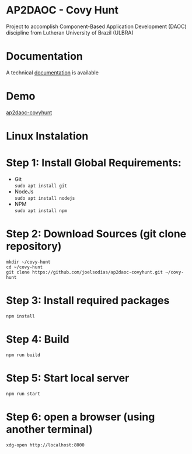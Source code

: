 # AP2DAOC - Covy Hunt

Project to accomplish Component-Based Application Development (DAOC) discipline from Lutheran University of Brazil (ULBRA)

# Documentation

A technical [documentation](https://joelsodias.github.io/ap2daoc-covyhunt/dist/index.html) is available


# Demo

[ap2daoc-covyhunt](https://joelsodias.github.io/ap2daoc-covyhunt/dist/index.html)

# Linux Instalation

# Step 1: Install Global Requirements:
* Git         
     ```sudo apt install git```
* NodeJs      
     ```sudo apt install nodejs```  
* NPM   
     ```sudo apt install npm```

# Step 2: Download Sources (git clone repository)
```
mkdir ~/covy-hunt
cd ~/covy-hunt
git clone https://github.com/joelsodias/ap2daoc-covyhunt.git ~/covy-hunt
```

# Step 3: Install required packages

``` npm install ```

# Step 4: Build

``` npm run build ```

# Step 5: Start local server

``` npm run start ```

# Step 6: open a browser (using another terminal)

``` xdg-open http://localhost:8000 ```

